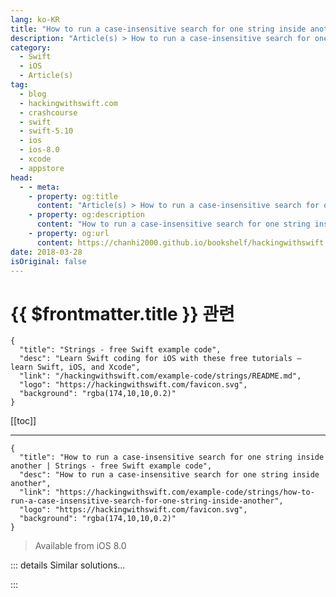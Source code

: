 ```yaml
---
lang: ko-KR
title: "How to run a case-insensitive search for one string inside another"
description: "Article(s) > How to run a case-insensitive search for one string inside another"
category:
  - Swift
  - iOS
  - Article(s)
tag: 
  - blog
  - hackingwithswift.com
  - crashcourse
  - swift
  - swift-5.10
  - ios
  - ios-8.0
  - xcode
  - appstore
head:
  - - meta:
    - property: og:title
      content: "Article(s) > How to run a case-insensitive search for one string inside another"
    - property: og:description
      content: "How to run a case-insensitive search for one string inside another"
    - property: og:url
      content: https://chanhi2000.github.io/bookshelf/hackingwithswift.com/example-code/strings/how-to-run-a-case-insensitive-search-for-one-string-inside-another.html
date: 2018-03-28
isOriginal: false
---
```


# {{ $frontmatter.title }} 관련

```component VPCard
{
  "title": "Strings - free Swift example code",
  "desc": "Learn Swift coding for iOS with these free tutorials – learn Swift, iOS, and Xcode",
  "link": "/hackingwithswift.com/example-code/strings/README.md",
  "logo": "https://hackingwithswift.com/favicon.svg",
  "background": "rgba(174,10,10,0.2)"
}
```

[[toc]]

---

```component VPCard
{
  "title": "How to run a case-insensitive search for one string inside another | Strings - free Swift example code",
  "desc": "How to run a case-insensitive search for one string inside another",
  "link": "https://hackingwithswift.com/example-code/strings/how-to-run-a-case-insensitive-search-for-one-string-inside-another",
  "logo": "https://hackingwithswift.com/favicon.svg",
  "background": "rgba(174,10,10,0.2)"
}
```

> Available from iOS 8.0

<!-- TODO: 작성 -->

<!-- 
You can search for one string inside another using the `range(of:)` method, like this:

```swift
let string = "The rain in Spain"
let range1 = string.range(of: "rain")
```

That returns an optional string index: if the word was found it will say where it was found, otherwise it will be nil.

However, `range(of:)` does a *case-sensitive* search by default, which means it will match “rain” but not “Rain” or “RAIN”. If you want a case-insensitive search you need to provide an extra parameter called `options`, passing it `.caseInsensitive`:

```swift
let range2 = string.range(of: "rain", options: .caseInsensitive)
```

That returns the same optional value depending on what was found, so you can wrap the whole thing in an `if let` to see whether a match was found:

```swift
if let range3 = string.range(of: "rain", options: .caseInsensitive) {
    // match
} else {
    // no match
}
```

-->

::: details Similar solutions…

<!--
/quick-start/swiftui/how-to-add-search-tokens-to-a-search-field">How to add search tokens to a search field 
/example-code/system/how-to-convert-between-camel-case-and-snake-case-with-codable-and-keyencodingstrategy">How to convert between camel case and snake case with Codable and keyEncodingStrategy 
/quick-start/swiftui/how-to-add-a-search-bar-to-filter-your-data">How to add a search bar to filter your data 
/quick-start/swiftui/how-to-force-one-gesture-to-recognize-before-another-using-highprioritygesture">How to force one gesture to recognize before another using highPriorityGesture() 
/example-code/system/how-to-make-one-operation-wait-for-another-to-complete-using-adddependency">How to make one operation wait for another to complete using addDependency()</a>
-->

:::

